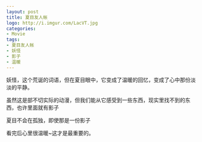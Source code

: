 ```yaml
---
layout: post
title: 夏目友人帐
logo: http://i.imgur.com/LacVT.jpg
categories:
- Movie
tags:
- 夏目友人帐
- 妖怪
- 影子
- 温暖
---
```


妖怪，这个荒诞的词语，但在夏目眼中，它变成了温暖的回忆，变成了心中那份淡淡的平静。

 

虽然这是部不切实际的动漫，但我们能从它感受到一些东西，现实里找不到的东西，也许里面就有影子

 

夏目不会在孤独，即使那是一份影子

 

看完后心里很温暖~这才是最重要的。